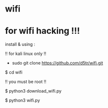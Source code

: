 # wifi

# for wifi hacking !!!



install & using :




!! for kali linux only !!



- sudo git clone https://github.com/d5tr/wifi.git



$ cd wifi


!! you must be root !!



$ python3 download_wifi.py



$ python3 wifi.py


